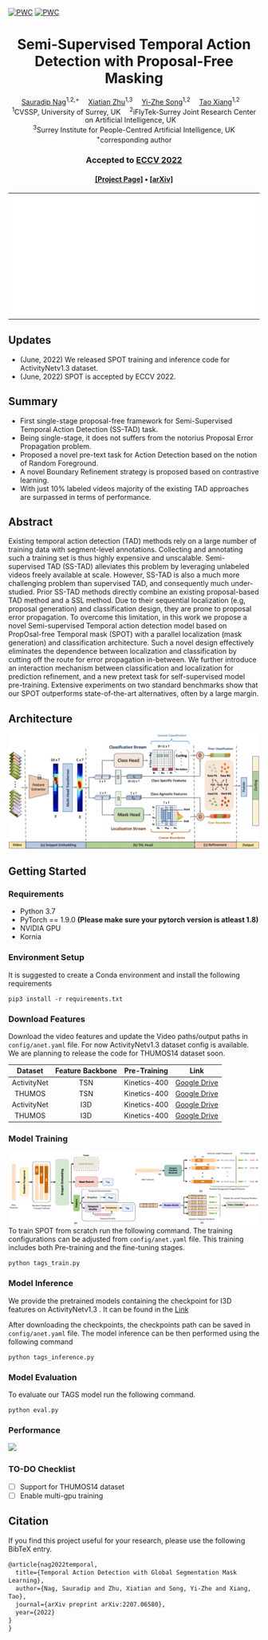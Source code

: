 [![PWC](https://img.shields.io/endpoint.svg?url=https://paperswithcode.com/badge/semi-supervised-temporal-action-detection/semi-supervised-action-detection-on)](https://paperswithcode.com/sota/semi-supervised-action-detection-on?p=semi-supervised-temporal-action-detection)
[![PWC](https://img.shields.io/endpoint.svg?url=https://paperswithcode.com/badge/semi-supervised-temporal-action-detection/semi-supervised-action-detection-on-thumos-14)](https://paperswithcode.com/sota/semi-supervised-action-detection-on-thumos-14?p=semi-supervised-temporal-action-detection)

<div align="center">

<h1>Semi-Supervised Temporal Action Detection with Proposal-Free Masking</h1>

<div>
    <a href='https://sauradip.github.io/' target='_blank'>Sauradip Nag</a><sup>1,2,+</sup>&emsp;
    <a href='https://scholar.google.co.uk/citations?hl=en&user=ZbA-z1cAAAAJ&view_op=list_works&sortby=pubdate' target='_blank'>Xiatian Zhu</a><sup>1,3</sup>&emsp;
    <a href='https://scholar.google.co.uk/citations?user=irZFP_AAAAAJ&hl=en' target='_blank'>Yi-Zhe Song</a><sup>1,2</sup>&emsp;
    <a href='https://scholar.google.co.uk/citations?hl=en&user=MeS5d4gAAAAJ&view_op=list_works&sortby=pubdate' target='_blank'>Tao Xiang</a><sup>1,2</sup>&emsp;
</div>
<div>
    <sup>1</sup>CVSSP, University of Surrey, UK&emsp;
    <sup>2</sup>iFlyTek-Surrey Joint Research Center on Artificial Intelligence, UK&emsp; <br>
    <sup>3</sup>Surrey Institute for People-Centred Artificial Intelligence, UK
</div>
<div>
    <sup>+</sup>corresponding author
</div>

<h3><strong>Accepted to <a href='https://eccv2022.ecva.net/' target='_blank'>ECCV 2022</a></strong></h3>

<h4 align="center">
  <a href="" target='_blank'>[Project Page]</a> •
  <a href="https://arxiv.org/abs/2207.07059" target='_blank'>[arXiv]</a>
</h4>
<table style="border:none;border-color:white;">
<tr style="border:0px;border-color:white;">
    <td style="border:0px;border-color:white;"><img src="asserts/SPOT_Combo.gif" width="100%"/></td>
</tr>
</table>
</div>

## Updates

- (June, 2022) We released SPOT training and inference code for ActivityNetv1.3 dataset.
- (June, 2022) SPOT is accepted by ECCV 2022.

## Summary
- First single-stage proposal-free framework for Semi-Supervised Temporal Action Detection (SS-TAD) task.
- Being single-stage, it does not suffers from the notorius Proposal Error Propagation problem.
- Proposed a novel pre-text task for Action Detection based on the notion of Random Foreground.
- A novel Boundary Refinement strategy is proposed based on contrastive learning.
- With just 10% labeled videos majority of the existing TAD approaches are surpassed in terms of performance. 

## Abstract

Existing temporal action detection (TAD) methods rely on a large number of training data with segment-level annotations. Collecting and annotating such a training set is thus highly expensive and unscalable. Semi-supervised TAD (SS-TAD) alleviates this problem by leveraging unlabeled videos freely available at scale. However, SS-TAD is also a much more challenging problem than supervised TAD, and consequently much under-studied. Prior SS-TAD methods directly combine an existing proposal-based TAD method and a SSL method. Due to their sequential localization (e.g, proposal generation) and classification design, they are prone to proposal error propagation. To overcome this limitation, in this work we propose a novel Semi-supervised Temporal action detection model based on PropOsal-free Temporal mask (SPOT) with a parallel localization (mask generation) and classification architecture. Such a novel design effectively eliminates the dependence between localization and classification by cutting off the route for error propagation in-between. We further introduce an interaction mechanism between classification and localization for prediction refinement, and a new pretext task for self-supervised model pre-training. Extensive experiments on two standard benchmarks show that our SPOT outperforms state-of-the-art alternatives, often by a large margin.

## Architecture
![](asserts/fig2_mod3.png)


## Getting Started

### Requirements
- Python 3.7
- PyTorch == 1.9.0  **(Please make sure your pytorch version is atleast 1.8)**
- NVIDIA GPU
- Kornia


### Environment Setup
It is suggested to create a Conda environment and install the following requirements
```shell script
pip3 install -r requirements.txt
```

### Download Features
Download the video features and update the Video paths/output paths in ``` config/anet.yaml ``` file. For now ActivityNetv1.3 dataset config is available. We are planning to release the code for THUMOS14 dataset soon. 

| Dataset | Feature Backbone | Pre-Training | Link | 
|:---:|:---:|:---:|:---:|
| ActivityNet | TSN | Kinetics-400 | [Google Drive](https://drive.google.com/u/0/uc?id=1ISemndlSDS2FtqQOKL0t3Cjj9yk2yznF&export=download) |
| THUMOS | TSN | Kinetics-400 | [Google Drive](https://drive.google.com/drive/folders/1-19PgCRTTNfy2RWGErvUUlT0_3J-qEb8?usp=sharing) |
| ActivityNet | I3D | Kinetics-400 | [Google Drive](https://drive.google.com/drive/folders/1B1srfie2UWKwaC4-7bo6UItmJoESCUq3?usp=sharing) |
| THUMOS | I3D | Kinetics-400 | [Google Drive](https://drive.google.com/drive/folders/1C4YG01X9IIT1a568wMM8fgm4k4xTC2EQ?usp=sharing) |
 
### Model Training 
![](asserts/CVPR22_fig3_v2.png)
To train SPOT from scratch run the following command. The training configurations can be adjusted from  ``` config/anet.yaml ``` file.
This training includes both Pre-training and the fine-tuning stages.
```shell script
python tags_train.py
```
### Model Inference
We provide the pretrained models containing the checkpoint for I3D features on ActivityNetv1.3 . It can be found in the [Link](https://drive.google.com/file/d/1ltF5AKee8JcdJmDPabJtXwJe1_m0X3Sc/view?usp=sharing)

After downloading the checkpoints, the checkpoints path can be saved in ``` config/anet.yaml ``` file.
The model inference can be then performed using the following command 
```shell script
python tags_inference.py
```
### Model Evaluation
To evaluate our TAGS model run the following command. 
```shell script
python eval.py
```

### Performance 
![](assets/tags-result-2.png)

### TO-DO Checklist
- [ ] Support for THUMOS14 dataset
- [ ] Enable multi-gpu training

## Citation
If you find this project useful for your research, please use the following BibTeX entry.
```
@article{nag2022temporal,
  title={Temporal Action Detection with Global Segmentation Mask Learning},
  author={Nag, Sauradip and Zhu, Xiatian and Song, Yi-Zhe and Xiang, Tao},
  journal={arXiv preprint arXiv:2207.06580},
  year={2022}
}
}
```

